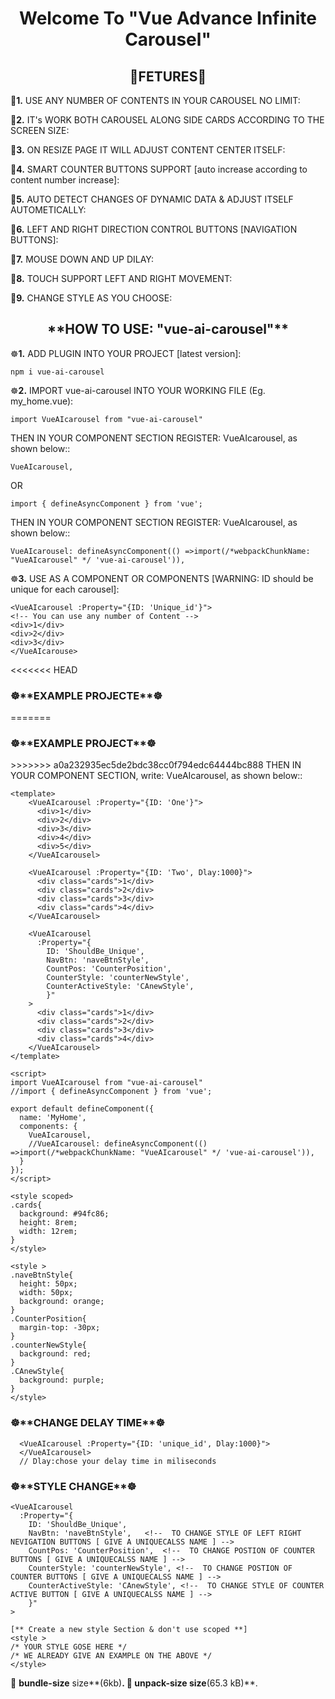 <h1 align="center">
  Welcome To "Vue Advance Infinite Carousel"
</h1>

<h2 align="center">🔆FETURES🔆</h2>

🔆**1.** USE ANY NUMBER OF CONTENTS IN YOUR CAROUSEL NO LIMIT:

🔆**2.** IT's WORK BOTH CAROUSEL ALONG SIDE CARDS ACCORDING TO THE SCREEN SIZE:

🔆**3.** ON RESIZE PAGE IT WILL ADJUST CONTENT CENTER ITSELF:

🔆**4.** SMART COUNTER BUTTONS SUPPORT [auto increase according to content number increase]:

🔆**5.** AUTO DETECT CHANGES OF DYNAMIC DATA & ADJUST ITSELF AUTOMETICALLY:

🔆**6.** LEFT AND RIGHT DIRECTION CONTROL BUTTONS [NAVIGATION BUTTONS]:

🔆**7.** MOUSE DOWN AND UP DILAY:

🔆**8.** TOUCH SUPPORT LEFT AND RIGHT MOVEMENT:

🔆**9.** CHANGE STYLE AS YOU CHOOSE:
<h2 align="center"></h2>

<h2 align="center">**HOW TO USE: "vue-ai-carousel"**</h2>

☸**1.** ADD PLUGIN INTO YOUR PROJECT [latest version]:

  ```
  npm i vue-ai-carousel
  ```

☸**2.** IMPORT vue-ai-carousel INTO YOUR WORKING FILE (Eg. my_home.vue):

```
import VueAIcarousel from "vue-ai-carousel"
```
THEN IN YOUR COMPONENT SECTION REGISTER: VueAIcarousel, as shown below::
```
VueAIcarousel,
```
OR
```
import { defineAsyncComponent } from 'vue';
```
THEN IN YOUR COMPONENT SECTION REGISTER: VueAIcarousel, as shown below::
```
VueAIcarousel: defineAsyncComponent(() =>import(/*webpackChunkName: "VueAIcarousel" */ 'vue-ai-carousel')),
```


☸**3.** USE AS A COMPONENT OR COMPONENTS [WARNING: ID should be unique for each carousel]:

```
<VueAIcarousel :Property="{ID: 'Unique_id'}">
<!-- You can use any number of Content -->
<div>1</div>
<div>2</div>
<div>3</div>
</VueAIcarouse>
```

<<<<<<< HEAD
<h3>☸**EXAMPLE PROJECTE**☸</h3>
=======
<h3>☸**EXAMPLE PROJECT**☸</h3>
>>>>>>> a0a232935ec5de2bdc38cc0f794edc64444bc888
THEN IN YOUR COMPONENT SECTION, write: VueAIcarousel, as shown below::

```
<template>
    <VueAIcarousel :Property="{ID: 'One'}">
      <div>1</div>
      <div>2</div>
      <div>3</div>
      <div>4</div>
      <div>5</div>
    </VueAIcarousel>
    
    <VueAIcarousel :Property="{ID: 'Two', Dlay:1000}">
      <div class="cards">1</div>
      <div class="cards">2</div>
      <div class="cards">3</div>
      <div class="cards">4</div>
    </VueAIcarousel>
    
    <VueAIcarousel 
      :Property="{
        ID: 'ShouldBe_Unique', 
        NavBtn: 'naveBtnStyle',
        CountPos: 'CounterPosition',
        CounterStyle: 'counterNewStyle',
        CounterActiveStyle: 'CAnewStyle',
        }"
    >
      <div class="cards">1</div>
      <div class="cards">2</div>
      <div class="cards">3</div>
      <div class="cards">4</div>
    </VueAIcarousel>
</template>

<script>
import VueAIcarousel from "vue-ai-carousel"
//import { defineAsyncComponent } from 'vue';

export default defineComponent({
  name: 'MyHome',
  components: {
    VueAIcarousel,
    //VueAIcarousel: defineAsyncComponent(() =>import(/*webpackChunkName: "VueAIcarousel" */ 'vue-ai-carousel')),
  }
});
</script>

<style scoped>
.cards{
  background: #94fc86;
  height: 8rem;
  width: 12rem;
}
</style>

<style >
.naveBtnStyle{
  height: 50px;
  width: 50px;
  background: orange;
}
.CounterPosition{
  margin-top: -30px;
}
.counterNewStyle{
  background: red;
}
.CAnewStyle{
  background: purple;
}
</style>
```
<h3>☸**CHANGE DELAY TIME**☸</h3>

```
  <VueAIcarousel :Property="{ID: 'unique_id', Dlay:1000}">
  </VueAIcarousel>
  // Dlay:chose your delay time in miliseconds
```

<h3>☸**STYLE CHANGE**☸</h3>

```
<VueAIcarousel 
  :Property="{
    ID: 'ShouldBe_Unique', 
    NavBtn: 'naveBtnStyle',   <!--  TO CHANGE STYLE OF LEFT RIGHT NEVIGATION BUTTONS [ GIVE A UNIQUECALSS NAME ] -->
    CountPos: 'CounterPosition',  <!--  TO CHANGE POSTION OF COUNTER BUTTONS [ GIVE A UNIQUECALSS NAME ] -->
    CounterStyle: 'counterNewStyle', <!--  TO CHANGE POSTION OF COUNTER BUTTONS [ GIVE A UNIQUECALSS NAME ] -->
    CounterActiveStyle: 'CAnewStyle', <!--  TO CHANGE STYLE OF COUNTER ACTIVE BUTTON [ GIVE A UNIQUECALSS NAME ] -->
    }"
>

[** Create a new style Section & don't use scoped **]
<style >
/* YOUR STYLE GOSE HERE */
/* WE ALREADY GIVE AN EXAMPLE ON THE ABOVE */
</style>
```

🔆 **bundle-size** size**(6kb)**.
🔆 **unpack-size** size**(65.3 kB)**.
